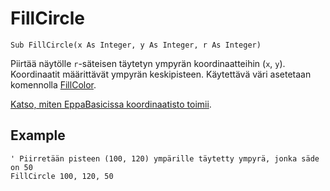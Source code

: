 <!--graphics-->
FillCircle
==========

```eppabasic
Sub FillCircle(x As Integer, y As Integer, r As Integer)
```

Piirtää näytölle `r`-säteisen täytetyn ympyrän koordinaatteihin (`x`, `y`).
Koordinaatit määrittävät ympyrän keskipisteen.
Käytettävä väri asetetaan komennolla [FillColor](manual:fillcolor).

[Katso, miten EppaBasicissa koordinaatisto toimii](manual:/coordinates).

Example
----------
```eppabasic
' Piirretään pisteen (100, 120) ympärille täytetty ympyrä, jonka säde on 50
FillCircle 100, 120, 50
```

